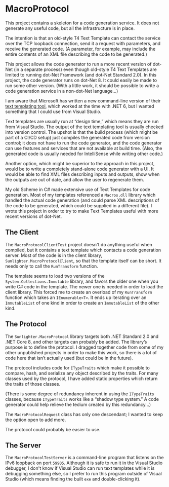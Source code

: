 <!-- -*- coding: utf-8; fill-column: 118 -*- -->

# MacroProtocol

This project contains a skeleton for a code generation service. It does not generate any useful code, but all the
infrastructure is in place.

The intention is that an old-style T4 Text Template can contact the service over the TCP loopback connection, send it
a request with parameters, and receive the generated code. (A parameter, for example, may include the entire contents
of an XML file describing the code to be generated.)

This project allows the code generator to run a more recent version of dot-Net (in a separate process) even though
old-style T4 Text Templates are limited to running dot-Net Framework (and dot-Net Standard 2.0). In this project, the
code generator runs on dot-Net 8. It could easily be made to run some other version. (With a little work, it should be
possible to write a code generation service in a non-dot-Net language...)

I am aware that Microsoft has written a new command-line version of their [text templating
tool](https://devblogs.microsoft.com/dotnet/t4-command-line-tool-for-dotnet/), which worked at the time with .NET 6,
but I wanted something that I could use from Visual Studio.

Text templates are usually run at &ldquo;design time,&rdquo; which means they are run from Visual Studio. The output
of the text templating tool is usually checked into version control. The upshot is that the build process (which might
be part of a CI/CD setup) just compiles the generated code from version control; it does not have to run the code
generator, and the code generator can use features and services that are not available at build time. (Also, the
generated code is usually needed for IntelliSense while writing other code.)

Another option, which might be superior to the approach in this project, would be to write a completely stand-alone
code generator with a UI. It would be able to find XML files describing inputs and outputs, show when the outputs are
out of date, and allow the user to regenerate them.

My old Scheme in C# made extensive use of Text Templates for code generation. Most of my templates referenced a
`Macros.dll` library which handled the actual code generation (and could parse XML descriptions of the code to be
generated, which could be supplied in a different file). I wrote this project in order to try to make Text Templates
useful with more recent versions of dot-Net.

## The Client

The `MacroProtocolClientTest` project doesn't do anything useful when compiled, but it contains a text template which
contacts a code generation server. Most of the code is in the client library, `Sunlighter.MacroProtocolClient`, so
that the template itself can be short. It needs only to call the `RunTransform` function.

The template seems to load two versions of the `System.Collections.Immutable` library, and favors the older one when
you write C# code in the template. The newer one is needed in order to load the client library. This forced me to
create an overload of my `RunTransform` function which takes an `IEnumerable<T>`. It ends up iterating over an
`ImmutableList` of one kind in order to create an `ImmutableList` of the other kind.

## The Protocol

The `Sunlighter.MacroProtocol` library targets both .NET Standard 2.0 and .NET Core 8, and other targets can probably
be added. The library&rsquo;s purpose is to define the protocol. I dragged together code from some of my other
unpublished projects in order to make this work, so there is a lot of code here that isn&rsquo;t actually used (but
could be in the future).

The protocol includes code for `ITypeTraits` which make it possible to compare, hash, and serialize any object
described by the traits. For many classes used by the protocol, I have added static properties which return the traits
of those classes.

(There is some degree of redundancy inherent in using the `ITypeTraits` classes, because `ITypeTraits` works like a
&ldquo;shadow type system.&rdquo; A code generator could help relieve the tedium created by this redundancy...)

The `MacroProtocolRequest` class has only one descendant; I wanted to keep the option open to add more.

The protocol could probably be easier to use.

## The Server

The `MacroProtocolTestServer` is a command-line program that listens on the IPv6 loopback on port `59905`. Although it
is safe to run it in the Visual Studio debugger, I don't know if Visual Studio can run text templates while it is
debugging something else, so I prefer to run this program outside of Visual Studio (which means finding the built
`exe` and double-clicking it).
